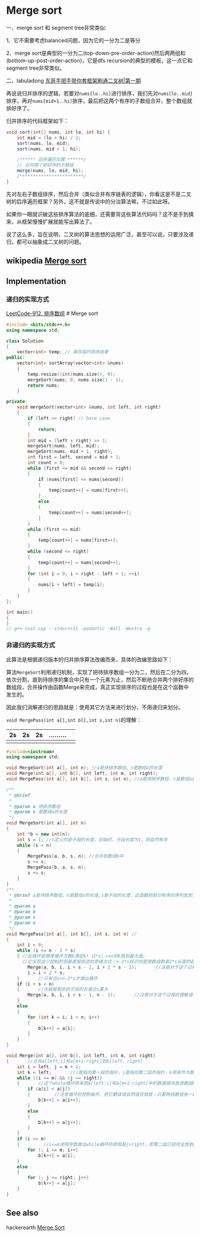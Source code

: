 # Merge sort

一、merge sort 和 segment tree非常类似: 

1、它不需要考虑balanced问题，因为它的一分为二是等分

2、merge sort是典型的一分为二(top-down-pre-order-action)然后两两组和(bottom-up-post-order-action)，它是dfs recursion的典型的模板，这一点它和segment tree非常类似。

二、labuladong [东哥手把手带你套框架刷通二叉树|第一期](https://mp.weixin.qq.com/s/izZ5uiWzTagagJec6Y7RvQ) 

再说说归并排序的逻辑，若要对`nums[lo..hi]`进行排序，我们先对`nums[lo..mid]`排序，再对`nums[mid+1..hi]`排序，最后把这两个有序的子数组合并，整个数组就排好序了。

归并排序的代码框架如下：

```Java
void sort(int[] nums, int lo, int hi) {
    int mid = (lo + hi) / 2;
    sort(nums, lo, mid);
    sort(nums, mid + 1, hi);

    /****** 后序遍历位置 ******/
    // 合并两个排好序的子数组
    merge(nums, lo, mid, hi);
    /************************/
}
```

先对左右子数组排序，然后合并（类似合并有序链表的逻辑），你看这是不是二叉树的后序遍历框架？另外，这不就是传说中的分治算法嘛，不过如此呀。

如果你一眼就识破这些排序算法的底细，还需要背这些算法代码吗？这不是手到擒来，从框架慢慢扩展就能写出算法了。

说了这么多，旨在说明，二叉树的算法思想的运用广泛，甚至可以说，只要涉及递归，都可以抽象成二叉树的问题。



## wikipedia [Merge sort](https://en.wikipedia.org/wiki/Merge_sort)



## Implementation

### 递归的实现方式

[LeetCode-912. 排序数组](https://leetcode.cn/problems/sort-an-array/) # Merge sort

```C++
#include <bits/stdc++.h>
using namespace std;

class Solution
{
    vector<int> temp; // 保存临时排序结果
public:
    vector<int> sortArray(vector<int> &nums)
    {
        temp.resize((int)nums.size(), 0);
        mergeSort(nums, 0, nums.size() - 1);
        return nums;
    }

private:
    void mergeSort(vector<int> &nums, int left, int right)
    {
        if (left >= right) // base case
        {
            return;
        }
        int mid = (left + right) >> 1;
        mergeSort(nums, left, mid);
        mergeSort(nums, mid + 1, right);
        int first = left, second = mid + 1;
        int count = 0;
        while (first <= mid && second <= right)
        {
            if (nums[first] <= nums[second])
            {
                temp[count++] = nums[first++];
            }
            else
            {
                temp[count++] = nums[second++];
            }
        }
        while (first <= mid)
        {
            temp[count++] = nums[first++];
        }
        while (second <= right)
        {
            temp[count++] = nums[second++];
        }
        for (int i = 0; i < right - left + 1; ++i)
        {
            nums[i + left] = temp[i];
        }
    }
};

int main()
{
}
// g++ test.cpp --std=c++11 -pedantic -Wall -Wextra -g

```

### 非递归的实现方式

此算法是根据递归版本的归并排序算法改编而来，具体的改编思路如下：

算法`MergeSort`利用递归机制，实现了把待排序数组一分为二，然后在二分为四，依次分割，直到待排序的集合中只有一个元素为止，然后不断地合并两个排好序的数组段，合并操作由函数Merge来完成，真正实现排序的过程也是在这个函数中发生的。

因此我们消解递归的思路就是：使用其它方法来进行划分，不用递归来划分。 

`void MergePass(int a[],int b[],int s,int n)`的理解：

| 2s   | 2s   | 2s   | ………  |      |
| ---- | ---- | ---- | ---- | ---- |
|      |      |      |      |      |



```C++
#include<iostream>
using namespace std;

void MergeSort(int a[], int n); //a是待排序数组，n是数组a的长度
void Merge(int a[], int b[], int left, int m, int right);
void MergePass(int a[], int b[], int s, int n); //a是待排序数组，n是数组a的长度,s是子段的长度，此函数把部分有序的序列放到了数组b中

/**
 * @brief
 *
 * @param a 待排序数组
 * @param n 是数组a的长度
 */
void MergeSort(int a[], int n)
{
	int *b = new int[n];
	int s = 1; //s定义的是子段的长度，初始时，子段长度为1，则自然有序
	while (s < n)
	{
		MergePass(a, b, s, n); //合并到数组b中
		s += s;
		MergePass(b, a, s, n);
		s += s;
	}
}
/**
 * @brief a是待排序数组，n是数组a的长度,s是子段的长度，此函数把部分有序的序列放到了数组b中
 *
 * @param a
 * @param b
 * @param s
 * @param n
 */
void MergePass(int a[], int b[], int s, int n) //
{
	int i = 0;
	while (i <= n - 2 * s)
	{ //此循环能够使循环次数k满足k*（2*s）<=n的k取到最大值。
	  //它实现这个控制的思路是按照逆向思维方式：n-2*s标识的是使数组剩余2*s长度的起始下标，显然一旦i超过了这个值，则while中按照2*s为单位进行排序就是不合法的，所以要跳出循环
		Merge(a, b, i, i + s - 1, i + 2 * s - 1);		//注意对于这个过程的理解请参考文档
		i = i + 2 * s;
	}		//只有当i>n-2*s才弹出循环
	if (i + s < n)
	{		//也就是剩余的子段的长度比s要大
		Merge(a, b, i, i + s - 1, n - 1);		//注意对于这个过程的理解请参考文档
	}
	else
	{
		for (int k = i; i < n; i++)
		{
			b[k++] = a[i];
		}
	}
}

void Merge(int a[], int b[], int left, int m, int right)
{		//合并a[left:i]和a[m+1:right]到b[left，right]
	int i = left, j = m + 1;
	int k = left;		//i是指向第一段的指针，j是指向第二段的指针，k原来作为数组b的下标
	while ((i <= m) && (j <= right))
	{		//这个while循环原来把a[left:i]和a[m+1:right]中的数据按序放进数组b中
		if (a[i] < a[j])
		{         //注意循环的控制条件，把它翻译成自然语言就是：只要两段数组有一段放完了，那么另外一段是有序的，无需比较直接可以放进数组b中
			b[k++] = a[i++];
		}
		else
		{
			b[k++] = a[j++];
		}
	}
	if (i <= m)
	{         //i<=m说明导致跳出while循环的原因是j>right，即第二段已经完全放到b中了
		for (; i <= m; i++)
			b[k++] = a[i];
	}
	else
	{
		for (; j <= right; j++)
			b[k++] = a[j];
	}
}

```



## See also

hackerearth [Merge Sort](https://www.hackerearth.com/zh/practice/algorithms/sorting/merge-sort/tutorial/)

